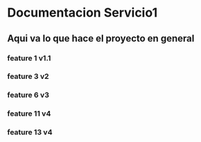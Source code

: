 # Documentacion Servicio1

## Aqui va lo que hace el proyecto en general

### feature 1 v1.1

### feature 3 v2

### feature 6 v3

### feature 11 v4

### feature 13 v4